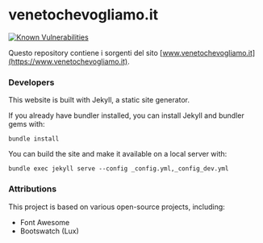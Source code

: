 # venetochevogliamo.it

[![Known Vulnerabilities](https://snyk.io//test/github/venetochevogliamo/venetochevogliamo.it/badge.svg?targetFile=Gemfile.lock)](https://snyk.io//test/github/venetochevogliamo/venetochevogliamo.it?targetFile=Gemfile.lock)

Questo repository contiene i sorgenti del sito [www.venetochevogliamo.it](https://www.venetochevogliamo.it).

### Developers

This website is built with Jekyll, a static site generator.

If you already have bundler installed, you can install Jekyll and bundler gems with:

```
bundle install
```

You can build the site and make it available on a local server with:

```
bundle exec jekyll serve --config _config.yml,_config_dev.yml
```

### Attributions

This project is based on various open-source projects, including:

- Font Awesome
- Bootswatch (Lux)

